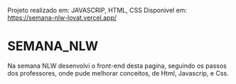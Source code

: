 Projeto realizado em: JAVASCRIP, HTML, CSS 
Disponivel em: https://semana-nlw-lovat.vercel.app/


# SEMANA_NLW
Na semana NLW desenvolvi o front-end desta pagina, seguindo os passos dos professores, onde pude melhorar conceitos, de Html, Javascrip, e Css.
